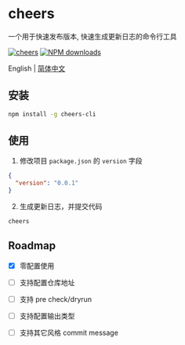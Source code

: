 # cheers
一个用于快速发布版本, 快速生成更新日志的命令行工具

[![cheers](https://img.shields.io/npm/v/cheers-cli.svg?style=flat-square)](https://www.npmjs.org/package/cheers-cli)
[![NPM downloads](https://img.shields.io/npm/dt/cheers-cli.svg?style=flat-square)](https://npmjs.org/package/cheers-cli)

English | [简体中文](README_ZH.md)

## 安装
``` bash
npm install -g cheers-cli
```

## 使用
1. 修改项目 `package.json` 的 `version` 字段
``` json
{
  "version": "0.0.1"
}
```

2. 生成更新日志，并提交代码
``` bash
cheers
```

## Roadmap

* [x] 零配置使用
* [ ] 支持配置仓库地址
* [ ] 支持 pre check/dryrun 
* [ ] 支持配置输出类型
* [ ] 支持其它风格 commit message

